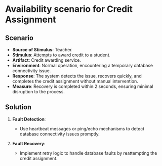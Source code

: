 # Availability scenario for Credit Assignment

## Scenario
- **Source of Stimulus**: Teacher.  
- **Stimulus**: Attempts to award credit to a student.  
- **Artifact**: Credit awarding service.  
- **Environment**: Normal operation, encountering a temporary database connectivity issue.  
- **Response**: The system detects the issue, recovers quickly, and completes the credit assignment without manual intervention.  
- **Measure**: Recovery is completed within 2 seconds, ensuring minimal disruption to the process.  


## Solution


1. **Fault Detection**:  
   - Use heartbeat messages or ping/echo mechanisms to detect database connectivity issues promptly.  

2. **Fault Recovery**:  
   - Implement retry logic to handle database faults by reattempting the credit assignment.   
